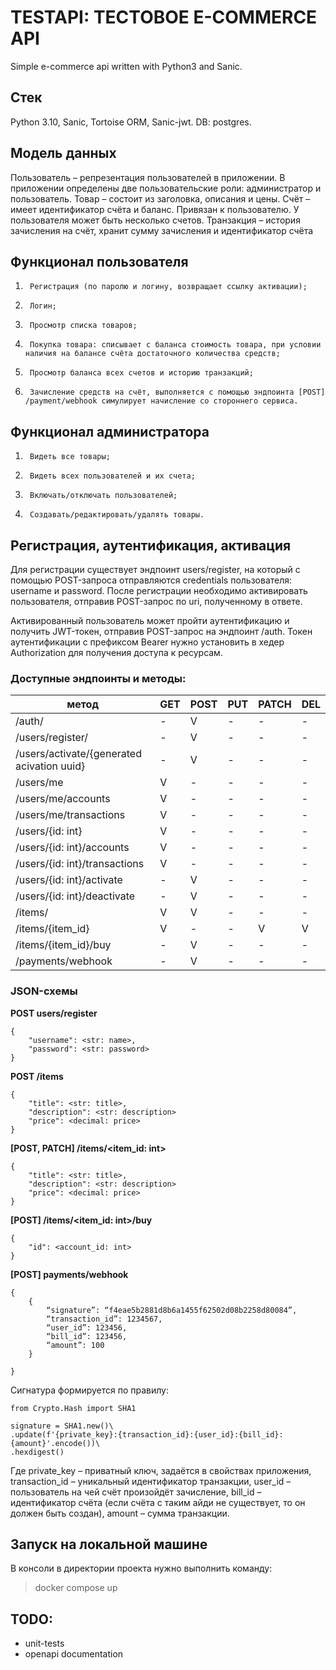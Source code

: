 # TESTAPI: ТЕСТОВОЕ E-COMMERCE API

Simple e-commerce api written with Python3 and Sanic.


## Стек
Python 3.10, Sanic, Tortoise ORM, Sanic-jwt. DB: postgres.

## Модель данных
Пользователь – репрезентация пользователей в приложении. В приложении определены две пользовательские роли: администратор и пользователь.
Товар – cостоит из заголовка, описания и цены.
Счёт – имеет идентификатор счёта и баланс. Привязан к пользователю. У пользователя может быть несколько счетов.
Транзакция – история зачисления на счёт, хранит сумму зачисления и идентификатор счёта

## Функционал пользователя

1.  	Регистрация (по паролю и логину, возвращает ссылку активации);
2.  	Логин;
3.  	Просмотр списка товаров;
4.  	Покупка товара: списывает с баланса стоимость товара, при условии наличия на балансе счёта достаточного количества средств;
5.  	Просмотр баланса всех счетов и историю транзакций;
6.  	Зачисление средств на счёт, выполняется с помощью эндпоинта [POST] /payment/webhook симулирует начисление со стороннего сервиса.


## Функционал администратора

1.  	Видеть все товары;
2.  	Видеть всех пользователей и их счета;
3.  	Включать/отключать пользователей;
4.  	Создавать/редактировать/удалять товары.

## Регистрация, аутентификация, активация

Для регистрации существует эндпоинт users/register, на который с помощью POST-запроса отправляются credentials пользователя: username и password.
После регистрации необходимо активировать пользователя, отправив POST-запрос по uri, полученному в ответе.

Активированный пользователь может пройти аутентификацию и получить JWT-токен, отправив POST-запрос на эндпоинт /auth. Токен аутентификации с префиксом Bearer нужно установить в хедер Authorization для получения доступа к ресурсам.



### Доступные эндпоинты и методы:
метод                                                         | GET | POST | PUT | PATCH | DEL |
--------------------------------------------------------------|-----|------|-----|-------|-----|
/auth/ | - | V | - | - | - |
/users/register/| - | V | - | - | - |
/users/activate/{generated acivation uuid}| - | V | - | - | - |
/users/me | V | - | - | - | - |
/users/me/accounts | V | - | - | - | - |
/users/me/transactions | V | - | - | - | - |
/users/{id: int}  | V | - | - | - | - |
/users/{id: int}/accounts | V | - | - | - | - |
/users/{id: int}/transactions | V | - | - | - | - |
/users/{id: int}/activate | - | V | - | - | - |
/users/{id: int}/deactivate | - | V | - | - | - |
/items/ | V | V | - | - | - |
/items/{item_id} | V | - | - | V | V |
/items/{item_id}/buy | - | V | - | - | - |
/payments/webhook | - | V | - | - | - |


###  JSON-схемы 

<b> POST users/register </b>

```
{
    "username": <str: name>,
    "password": <str: password>
}
```

<b> POST /items </b>

```
{
    "title": <str: title>,
    "description": <str: description>
    "price": <decimal: price>
}
```
<b> [POST, PATCH] /items/<item_id: int> </b>

```
{
    "title": <str: title>,
    "description": <str: description>
    "price": <decimal: price>
}
```
<b> [POST] /items/<item_id: int>/buy </b>

```
{
    "id": <account_id: int>
}
```

<b> [POST] payments/webhook </b>

```
{
    {
	    “signature”: “f4eae5b2881d8b6a1455f62502d08b2258d80084”,
	    “transaction_id”: 1234567,
	    “user_id”: 123456,
	    “bill_id”: 123456,
	    “amount”: 100
    }

}
```
Сигнатура формируется по правилу:
```
from Crypto.Hash import SHA1
 
signature = SHA1.new()\
.update(f'{private_key}:{transaction_id}:{user_id}:{bill_id}:{amount}'.encode())\
.hexdigest()
```
Где private_key – приватный ключ, задаётся в свойствах приложения, transaction_id – уникальный идентификатор транзакции, user_id – пользователь на чей счёт произойдёт зачисление, bill_id – идентификатор счёта (если счёта с таким айди не существует, то он должен быть создан), amount – сумма транзакции.

## Запуск на локальной машине
В консоли в директории проекта нужно выполнить команду:
> docker compose up 

## TODO:
- unit-tests
- openapi documentation
